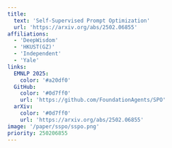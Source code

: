 ```yaml
---
title:
  text: 'Self-Supervised Prompt Optimization'
  url: 'https://arxiv.org/abs/2502.06855'
affiliations:
  - 'DeepWisdom'
  - 'HKUST(GZ)'
  - 'Independent'
  - 'Yale'
links:
  EMNLP 2025:
    color: '#a20df0'
  GitHub:
    color: '#0d7ff0'
    url: 'https://github.com/FoundationAgents/SPO'
  arXiv:
    color: '#0d7ff0'
    url: 'https://arxiv.org/abs/2502.06855'
image: '/paper/sspo/sspo.png'
priority: 250206855
---
```

